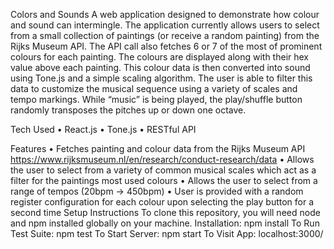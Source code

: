 Colors and Sounds
A web application designed to demonstrate how colour and sound can intermingle.  The application currently allows users to select from a small collection of paintings (or receive a random painting) from the Rijks Museum API.  The API call also fetches 6 or 7 of the most of prominent colours for each painting.  The colours are displayed along with their hex value above each painting.  This colour data is then converted into sound using Tone.js and a simple scaling algorithm.  The user is able to filter this data to customize the musical sequence using a variety of scales and tempo markings.  While “music” is being played, the play/shuffle button randomly transposes the pitches up or down one octave.

Tech Used
	•	React.js
	•	Tone.js
	•	RESTful API

Features
	•	Fetches painting and colour data from the Rijks Museum API https://www.rijksmuseum.nl/en/research/conduct-research/data
	•	Allows the user to select from a variety of common musical scales which act as a filter for the paintings most used colours
	•	Allows the user to select from a range of tempos (20bpm -> 450bpm)
	•	User is provided with a random register configuration for each colour upon selecting the play button for a second time
Setup Instructions
To clone this repository, you will need node and npm installed globally on your machine.
Installation:
npm install
To Run Test Suite:
npm test
To Start Server:
npm start
To Visit App:
localhost:3000/
